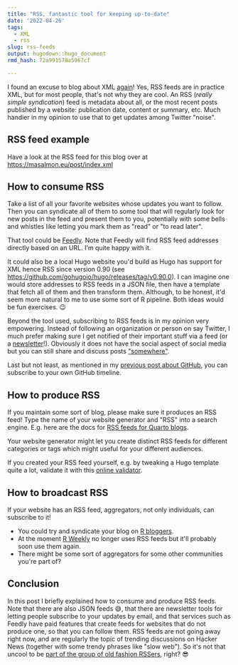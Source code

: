 ```yaml
---
title: "RSS, fantastic tool for keeping up-to-date"
date: '2022-04-26'
tags:
  - XML
  - rss
slug: rss-feeds
output: hugodown::hugo_document
rmd_hash: 72a991578a5967cf

---
```


I found an excuse to blog about XML [again](/2022/04/08/xml-xpath/)! Yes, RSS feeds are in practice XML, but for most people, that's not why they are cool. An RSS (*really simple syndication*) feed is metadata about all, or the most recent posts published by a website: publication date, content or summary, etc. Much handier in my opinion to use that to get updates among Twitter "noise".

## RSS feed example

Have a look at the RSS feed for this blog over at <https://masalmon.eu/post/index.xml>

## How to consume RSS

Take a list of all your favorite websites whose updates you want to follow. Then you can syndicate all of them to some tool that will regularly look for new posts in the feed and present them to you, potentially with some bells and whistles like letting you mark them as "read" or "to read later".

That tool could be [Feedly](https://feedly.com/). Note that Feedly will find RSS feed addresses directly based on an URL. I'm quite happy with it.

It could also be a local Hugo website you'd build as Hugo has support for XML hence RSS since version 0.90 (see <https://github.com/gohugoio/hugo/releases/tag/v0.90.0>). I can imagine one would store addresses to RSS feeds in a JSON file, then have a template that fetch all of them and then transform them. Although, to be honest, it'd seem more natural to me to use some sort of R pipeline. Both ideas would be fun exercises. :wink:

Beyond the tool used, subscribing to RSS feeds is in my opinion very empowering. Instead of following an organization or person on say Twitter, I much prefer making sure I get notified of their important stuff via a feed (or a [newsletter](https://ropensci.org/blog/2021/06/24/news-meta/)!). Obviously it does not have the social aspect of social media but you can still share and discuss posts ["somewhere"](https://r-way.netlify.app/#/38).

Last but not least, as mentioned in my [previous post about GitHub](/2022/04/05/github-tips/#7-add-your-github-timeline-to-your-rss-feed-reader), you can subscribe to your own GitHub timeline.

## How to produce RSS

If you maintain some sort of blog, please make sure it produces an RSS feed! Type the name of your website generator and "RSS" into a search engine. E.g. here are the docs for [RSS feeds for Quarto blogs](https://quarto.org/docs/websites/website-blog.html#rss-feed).

Your website generator might let you create distinct RSS feeds for different categories or tags which might useful for your different audiences.

If you created your RSS feed yourself, e.g. by tweaking a Hugo template quite a lot, validate it with this [online validator](https://validator.w3.org/feed/).

## How to broadcast RSS

If your website has an RSS feed, aggregators, not only individuals, can subscribe to it!

-   You could try and syndicate your blog on [R bloggers](https://www.r-bloggers.com/).
-   At the moment [R Weekly](https://rweekly.org/) no longer uses RSS feeds but it'll probably soon use them again.
-   There might be some sort of aggregators for some other communities you're part of?

## Conclusion

In this post I briefly explained how to consume and produce RSS feeds. Note that there are also JSON feeds :sweat_smile:, that there are newsletter tools for letting people subscribe to your updates by email, and that services such as Feedly have paid features that create feeds for websites that do not produce one, so that you can follow them. RSS feeds are not going away right now, and are regularly the topic of trending discussions on Hacker News (together with some trendy phrases like "slow web"). So it's not that uncool to be [part of the group of old fashion RSSers](https://twitter.com/d_olivaw/status/1518584526188027904), right? :sunglasses:

